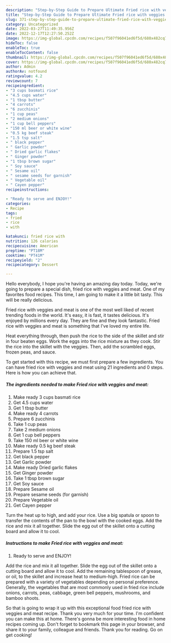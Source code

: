 ```yaml
---
description: "Step-by-Step Guide to Prepare Ultimate Fried rice with veggies and meat"
title: "Step-by-Step Guide to Prepare Ultimate Fried rice with veggies and meat"
slug: 371-step-by-step-guide-to-prepare-ultimate-fried-rice-with-veggies-and-meat
category: Uncategorized
date: 2022-03-27T11:49:35.956Z
date: 2022-12-17T12:27:50.252Z
image: https://img-global.cpcdn.com/recipes/f507f96041ed6f5d/680x482cq70/fried-rice-with-veggies-and-meat-recipe-main-photo.jpg
hideToc: false
enableToc: true
enableTocContent: false
thumbnail: https://img-global.cpcdn.com/recipes/f507f96041ed6f5d/680x482cq70/fried-rice-with-veggies-and-meat-recipe-main-photo.jpg
cover: https://img-global.cpcdn.com/recipes/f507f96041ed6f5d/680x482cq70/fried-rice-with-veggies-and-meat-recipe-main-photo.jpg
author: Admin
authorAv: notfound
ratingvalue: 4.2
reviewcount: 7
recipeingredient:
- "3 cups basmati rice"
- "4.5 cups water"
- "1 tbsp butter"
- "4 carrots"
- "6 zucchinis"
- "1 cup peas"
- "2 medium onions"
- "1 cup bell peppers"
- "150 ml beer or white wine"
- "0.5 kg beef steak"
- "1.5 tsp salt"
- " black pepper"
- " Garlic powder"
- " Dried garlic flakes"
- " Ginger powder"
- "1 tbsp brown sugar"
- " Soy sauce"
- " Sesame oil"
- " sesame seeds for garnish"
- " Vegetable oil"
- " Cayen pepper"
recipeinstructions:

- "Ready to serve and ENJOY!"
categories:
- Recipe
tags:
- fried
- rice
- with

katakunci: fried rice with 
nutrition: 126 calories
recipecuisine: American
preptime: "PT18M"
cooktime: "PT41M"
recipeyield: "2"
recipecategory: Dessert

---
```



Hello everybody, I hope you're having an amazing day today. Today, we're going to prepare a special dish, fried rice with veggies and meat. One of my favorites food recipes. This time, I am going to make it a little bit tasty. This will be really delicious.

Fried rice with veggies and meat is one of the most well liked of recent trending foods in the world. It's easy, it is fast, it tastes delicious. It's enjoyed by millions every day. They are fine and they look fantastic. Fried rice with veggies and meat is something that I've loved my entire life.

Heat everything through, then push the rice to the side of the skillet and stir in four beaten eggs. Work the eggs into the rice mixture as they cook. Stir the rice into the skillet with the veggies. Then, add the scrambled eggs, frozen peas, and sauce.


To get started with this recipe, we must first prepare a few ingredients. You can have fried rice with veggies and meat using 21 ingredients and 0 steps. Here is how you can achieve that.

<!--inarticleads1-->

##### The ingredients needed to make Fried rice with veggies and meat:

1. Make ready 3 cups basmati rice
1. Get 4.5 cups water
1. Get 1 tbsp butter
1. Make ready 4 carrots
1. Prepare 6 zucchinis
1. Take 1 cup peas
1. Take 2 medium onions
1. Get 1 cup bell peppers
1. Take 150 ml beer or white wine
1. Make ready 0.5 kg beef steak
1. Prepare 1.5 tsp salt
1. Get  black pepper
1. Get  Garlic powder
1. Make ready  Dried garlic flakes
1. Get  Ginger powder
1. Take 1 tbsp brown sugar
1. Get  Soy sauce
1. Prepare  Sesame oil
1. Prepare  sesame seeds (for garnish)
1. Prepare  Vegetable oil
1. Get  Cayen pepper


Turn the heat up to high, and add your rice. Use a big spatula or spoon to transfer the contents of the pan to the bowl with the cooked eggs. Add the rice and mix it all together. Slide the egg out of the skillet onto a cutting board and allow it to cool. 

<!--inarticleads2-->

##### Instructions to make Fried rice with veggies and meat:


1. Ready to serve and ENJOY!

Add the rice and mix it all together. Slide the egg out of the skillet onto a cutting board and allow it to cool. Add the remaining tablespoon of grease, or oil, to the skillet and increase heat to medium-high. Fried rice can be prepared with a variety of vegetables depending on personal preference. Generally, the vegetables that are most commonly used in fried rice include onions, carrots, peas, cabbage, green bell peppers, mushrooms, and bamboo shoots. 

So that is going to wrap it up with this exceptional food fried rice with veggies and meat recipe. Thank you very much for your time. I'm confident you can make this at home. There's gonna be more interesting food in home recipes coming up. Don't forget to bookmark this page in your browser, and share it to your family, colleague and friends. Thank you for reading. Go on get cooking!
